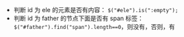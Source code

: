 - 判断 id 为 ele 的元素是否有内容：  `$("#ele").is(":empty");`
- 判断 id 为 father 的节点下面是否有 span 标签： `$("#father").find("span").length==0`，则没有，否则，有

